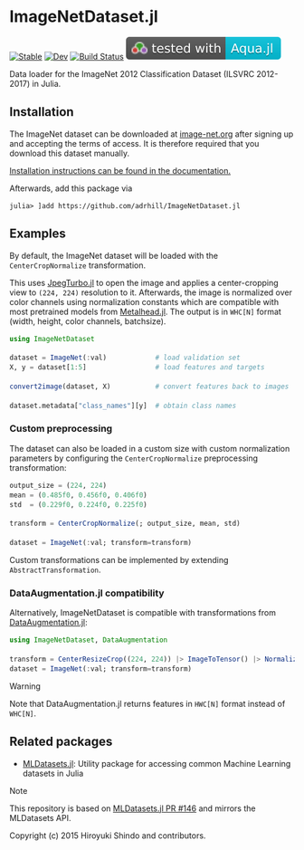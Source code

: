 # ImageNetDataset.jl

[![Stable](https://img.shields.io/badge/docs-stable-blue.svg)](https://adrhill.github.io/ImageNetDataset.jl/stable/)
[![Dev](https://img.shields.io/badge/docs-dev-blue.svg)](https://adrhill.github.io/ImageNetDataset.jl/dev/)
[![Build Status](https://github.com/adrhill/ImageNetDataset.jl/actions/workflows/CI.yml/badge.svg?branch=main)](https://github.com/adrhill/ImageNetDataset.jl/actions/workflows/CI.yml?query=branch%3Amain)
[![Aqua](https://raw.githubusercontent.com/JuliaTesting/Aqua.jl/master/badge.svg)](https://github.com/JuliaTesting/Aqua.jl)

Data loader for the ImageNet 2012 Classification Dataset (ILSVRC 2012-2017) in Julia.

## Installation 

The ImageNet dataset can be downloaded at [image-net.org](https://image-net.org/) 
after signing up and accepting the terms of access.
It is therefore required that you download this dataset manually.

[Installation instructions can be found in the documentation.](https://adrhill.github.io/ImageNetDataset.jl/dev/installation/)

Afterwards, add this package via
```julia-repl
julia> ]add https://github.com/adrhill/ImageNetDataset.jl
```

## Examples
By default, the ImageNet dataset will be loaded with the `CenterCropNormalize` transformation.

This uses [JpegTurbo.jl](https://github.com/JuliaIO/JpegTurbo.jl) to open the image
and applies a center-cropping view to `(224, 224)` resolution to it.
Afterwards, the image is normalized over color channels using normalization constants 
which are compatible with most pretrained models from [Metalhead.jl](https://github.com/FluxML/Metalhead.jl).
The output is in `WHC[N]` format (width, height, color channels, batchsize).

```julia
using ImageNetDataset

dataset = ImageNet(:val)            # load validation set
X, y = dataset[1:5]                 # load features and targets

convert2image(dataset, X)           # convert features back to images

dataset.metadata["class_names"][y]  # obtain class names
```

### Custom preprocessing
The dataset can also be loaded in a custom size with custom normalization parameters
by configuring the `CenterCropNormalize` preprocessing transformation:
```julia
output_size = (224, 224)
mean = (0.485f0, 0.456f0, 0.406f0)
std  = (0.229f0, 0.224f0, 0.225f0)

transform = CenterCropNormalize(; output_size, mean, std)

dataset = ImageNet(:val; transform=transform)
```

Custom transformations can be implemented by extending `AbstractTransformation`.

### DataAugmentation.jl compatibility
Alternatively, ImageNetDataset is compatible with transformations from 
[DataAugmentation.jl](https://github.com/FluxML/DataAugmentation.jl/):

```julia
using ImageNetDataset, DataAugmentation

transform = CenterResizeCrop((224, 224)) |> ImageToTensor() |> Normalize(mean, std)  
dataset = ImageNet(:val; transform=transform)
```

> [!WARNING]
> Note that DataAugmentation.jl returns features in `HWC[N]` format instead of `WHC[N]`.

## Related packages

* [MLDatasets.jl](https://github.com/JuliaML/MLDatasets.jl): Utility package for accessing common Machine Learning datasets in Julia

> [!NOTE]
> This repository is based on [MLDatasets.jl PR #146](https://github.com/JuliaML/MLDatasets.jl/pull/146)
> and mirrors the MLDatasets API.
>
> Copyright (c) 2015 Hiroyuki Shindo and contributors.
